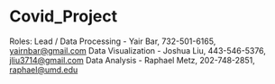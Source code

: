 # Covid_Project

Roles:
Lead / Data Processing - Yair Bar, 732-501-6165, yairnbar@gmail.com
Data Visualization - Joshua Liu, 443-546-5376, jliu3714@gmail.com
Data Analysis - Raphael Metz, 202-748-2851, raphael@umd.edu
